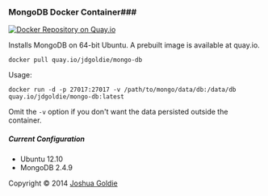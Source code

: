 ### MongoDB Docker Container###

[![Docker Repository on Quay.io](https://quay.io/repository/jdgoldie/mongo-db/status "Docker Repository on Quay.io")](https://quay.io/repository/jdgoldie/mongo-db)

Installs MongoDB on 64-bit Ubuntu.  A prebuilt image is available at quay.io.

    docker pull quay.io/jdgoldie/mongo-db

Usage:
    
    docker run -d -p 27017:27017 -v /path/to/mongo/data/db:/data/db quay.io/jdgoldie/mongo-db:latest

Omit the `-v` option if you don't want the data persisted outside the container.

##### Current Configuration #####

* Ubuntu 12.10
* MongoDB 2.4.9

Copyright &copy; 2014 [Joshua Goldie](http://twitter.com/jdgoldie)
